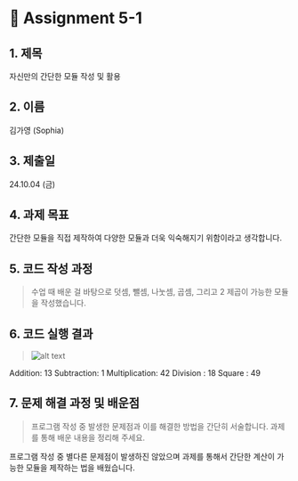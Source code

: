 # 📌 Assignment 5-1

## 1. 제목

자신만의 간단한 모듈 작성 및 활용

## 2. 이름

김가영 (Sophia)

## 3. 제출일

24.10.04 (금)

## 4. 과제 목표

간단한 모듈을 직접 제작하여 다양한 모듈과 더욱 익숙해지기 위함이라고 생각합니다.

## 5. 코드 작성 과정

> 수업 때 배운 걸 바탕으로 덧셈, 뺄셈, 나눗셈, 곱셈, 그리고 2 제곱이 가능한 
모듈을 작성했습니다. 


## 6. 코드 실행 결과

> ![alt text](image-1.png)

Addition:  13
Subtraction:  1
Multiplication:  42
Division : 18
Square : 49

## 7. 문제 해결 과정 및 배운점

> 프로그램 작성 중 발생한 문제점과 이를 해결한 방법을 간단히 서술합니다.
> 과제를 통해 배운 내용을 정리해 주세요.

프로그램 작성 중 별다른 문제점이 발생하진 않았으며 과제를 통해서 간단한 계산이 가능한 모듈을 제작하는 법을 배웠습니다. 
